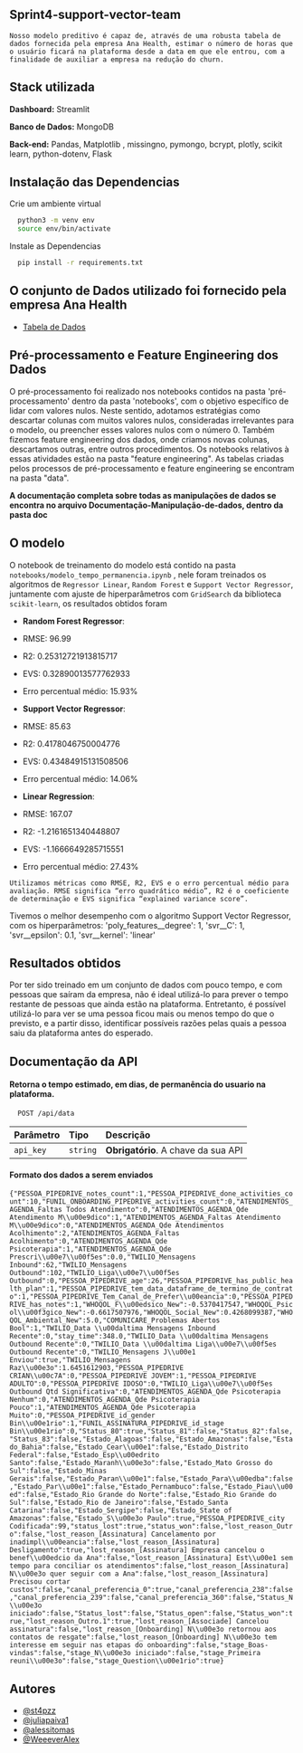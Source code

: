 ## Sprint4-support-vector-team
`Nosso modelo preditivo é capaz de, através de uma robusta tabela de dados fornecida pela empresa Ana Health, estimar o número de horas que o usuário ficará na plataforma desde a data em que ele entrou, com a finalidade de auxiliar a empresa na redução do churn.`


## Stack utilizada


**Dashboard:** Streamlit

**Banco de Dados:** MongoDB

**Back-end:** Pandas, Matplotlib , missingno, pymongo, bcrypt, plotly, scikit learn, python-dotenv, Flask


## Instalação das Dependencias

Crie um ambiente virtual

```bash
  python3 -m venv env
  source env/bin/activate
```

Instale as Dependencias 

```bash
  pip install -r requirements.txt
```
    
## O conjunto de Dados utilizado foi fornecido pela empresa Ana Health

 - [Tabela de Dados](https://docs.google.com/spreadsheets/d/1ku3RbAe_BQFqSxfEgbJARmUMaKEidGqvWo-xh-E7XE0/edit#gid=841451143)

## Pré-processamento  e Feature Engineering dos Dados

O pré-processamento foi realizado nos notebooks contidos
na pasta 'pré-processamento' dentro da pasta 'notebooks', com o objetivo específico de lidar
com valores nulos. Neste sentido, adotamos estratégias como descartar colunas com
muitos valores nulos, consideradas irrelevantes para o modelo, ou preencher esses valores
nulos com o número 0. Também fizemos feature engineering dos dados, onde criamos novas colunas, 
descartamos outras, entre outros procedimentos. Os notebooks relativos à essas atividades estão na 
pasta "feature engineering". As tabelas criadas pelos processos de pré-processamento e feature engineering se 
encontram na pasta "data".

**A documentação completa sobre todas as manipulações de dados se encontra no arquivo Documentação-Manipulação-de-dados, dentro da pasta doc**

## O modelo

O notebook de treinamento do modelo está contido na pasta `notebooks/modelo_tempo_permanencia.ipynb` , nele foram treinados os algoritmos de `Regressor Linear`, `Random Forest` e `Support Vector Regressor`, juntamente com ajuste de hiperparâmetros com `GridSearch` da biblioteca `scikit-learn`, os resultados obtidos foram

- **Random Forest Regressor**: 
- RMSE: 96.99
- R2: 0.25312721913815717
 - EVS: 0.32890013577762933 
- Erro percentual médio: 15.93% 

- **Support Vector Regressor**: 
- RMSE: 85.63
- R2: 0.4178046750004776 
- EVS: 0.43484915131508506
- Erro percentual médio: 14.06% 

- **Linear Regression**:
- RMSE: 167.07
- R2: -1.2161651340448807
- EVS: -1.1666649285715551 
- Erro percentual médio: 27.43% 

`Utilizamos métricas como RMSE, R2, EVS e o erro percentual médio para avaliação.
RMSE significa “erro quadrático médio”, R2 é o coeficiente de determinação e EVS significa
“explained variance score”.`

Tivemos o melhor desempenho com o algoritmo Support Vector Regressor, com os hiperparâmetros: 
'poly_features__degree': 1, 
'svr__C': 1, 
'svr__epsilon': 0.1, 
'svr__kernel': 'linear'

## Resultados obtidos

Por ter sido treinado em um conjunto de dados com pouco tempo, e com pessoas que saíram da empresa, não é ideal utilizá-lo para prever o tempo restante de pessoas que ainda estão na plataforma. Entretanto, é possível utilizá-lo para ver se uma pessoa ficou mais ou menos tempo do que o previsto, e a partir disso, identificar possíveis razões pelas quais a pessoa saiu da plataforma antes do esperado.

## Documentação da API

#### Retorna o tempo estimado, em dias, de permanência do usuario na plataforma.

```http
  POST /api/data
```

| Parâmetro   | Tipo       | Descrição                           |
| :---------- | :--------- | :---------------------------------- |
| `api_key` | `string` | **Obrigatório**. A chave da sua API |



#### Formato dos dados a serem enviados 

`{"PESSOA_PIPEDRIVE_notes_count":1,"PESSOA_PIPEDRIVE_done_activities_count":10,"FUNIL_ONBOARDING_PIPEDRIVE_activities_count":0,"ATENDIMENTOS_AGENDA_Faltas Todos Atendimento":0,"ATENDIMENTOS_AGENDA_Qde Atendimento M\\u00e9dico":1,"ATENDIMENTOS_AGENDA_Faltas Atendimento M\\u00e9dico":0,"ATENDIMENTOS_AGENDA_Qde Atendimentos Acolhimento":2,"ATENDIMENTOS_AGENDA_Faltas Acolhimento":0,"ATENDIMENTOS_AGENDA_Qde Psicoterapia":1,"ATENDIMENTOS_AGENDA_Qde Prescri\\u00e7\\u00f5es":0.0,"TWILIO_Mensagens Inbound":62,"TWILIO_Mensagens Outbound":102,"TWILIO_Liga\\u00e7\\u00f5es Outbound":0,"PESSOA_PIPEDRIVE_age":26,"PESSOA_PIPEDRIVE_has_public_health_plan":1,"PESSOA_PIPEDRIVE_tem_data_dataframe_de_termino_de_contrato":1,"PESSOA_PIPEDRIVE_Tem_Canal_de_Prefer\\u00eancia":0,"PESSOA_PIPEDRIVE_has_notes":1,"WHOQOL_F\\u00edsico_New":-0.5370417547,"WHOQOL_Psicol\\u00f3gico_New":-0.6617507976,"WHOQOL_Social_New":0.4268099387,"WHOQOL_Ambiental_New":5.0,"COMUNICARE_Problemas Abertos Bool":1,"TWILIO_Data \\u00daltima Mensagens Inbound Recente":0,"stay_time":348.0,"TWILIO_Data \\u00daltima Mensagens Outbound Recente":0,"TWILIO_Data \\u00daltima Liga\\u00e7\\u00f5es Outbound Recente":0,"TWILIO_Mensagens J\\u00e1 Enviou":true,"TWILIO_Mensagens Raz\\u00e3o":1.6451612903,"PESSOA_PIPEDRIVE CRIAN\\u00c7A":0,"PESSOA_PIPEDRIVE JOVEM":1,"PESSOA_PIPEDRIVE ADULTO":0,"PESSOA_PIPEDRIVE IDOSO":0,"TWILIO_Liga\\u00e7\\u00f5es Outbound Qtd Significativa":0,"ATENDIMENTOS_AGENDA_Qde Psicoterapia Nenhum":0,"ATENDIMENTOS_AGENDA_Qde Psicoterapia Pouco":1,"ATENDIMENTOS_AGENDA_Qde Psicoterapia Muito":0,"PESSOA_PIPEDRIVE_id_gender Bin\\u00e1rio":1,"FUNIL_ASSINATURA_PIPEDRIVE_id_stage Bin\\u00e1rio":0,"Status_80":true,"Status_81":false,"Status_82":false,"Status_83":false,"Estado_Alagoas":false,"Estado_Amazonas":false,"Estado_Bahia":false,"Estado_Cear\\u00e1":false,"Estado_Distrito Federal":false,"Estado_Esp\\u00edrito Santo":false,"Estado_Maranh\\u00e3o":false,"Estado_Mato Grosso do Sul":false,"Estado_Minas Gerais":false,"Estado_Paran\\u00e1":false,"Estado_Para\\u00edba":false,"Estado_Par\\u00e1":false,"Estado_Pernambuco":false,"Estado_Piau\\u00ed":false,"Estado_Rio Grande do Norte":false,"Estado_Rio Grande do Sul":false,"Estado_Rio de Janeiro":false,"Estado_Santa Catarina":false,"Estado_Sergipe":false,"Estado_State of Amazonas":false,"Estado_S\\u00e3o Paulo":true,"PESSOA_PIPEDRIVE_city Codificada":99,"status_lost":true,"status_won":false,"lost_reason_Outro":false,"lost_reason_[Assinatura] Cancelamento por inadimpl\\u00eancia":false,"lost_reason_[Assinatura] Desligamento":true,"lost_reason_[Assinatura] Empresa cancelou o benef\\u00edcio da Ana":false,"lost_reason_[Assinatura] Est\\u00e1 sem tempo para conciliar os atendimentos":false,"lost_reason_[Assinatura] N\\u00e3o quer seguir com a Ana":false,"lost_reason_[Assinatura] Precisou cortar custos":false,"canal_preferencia_0":true,"canal_preferencia_238":false,"canal_preferencia_239":false,"canal_preferencia_360":false,"Status_N\\u00e3o iniciado":false,"Status_lost":false,"Status_open":false,"Status_won":true,"lost_reason_Outro.1":true,"lost_reason_[Associade] Cancelou assinatura":false,"lost_reason_[Onboarding] N\\u00e3o retornou aos contatos de resgate":false,"lost_reason_[Onboarding] N\\u00e3o tem interesse em seguir nas etapas do onboarding":false,"stage_Boas-vindas":false,"stage_N\\u00e3o iniciado":false,"stage_Primeira reuni\\u00e3o":false,"stage_Question\\u00e1rio":true}`


## Autores

- [@st4pzz](https://github.com/st4pzz)
- [@juliapaiva1](https://github.com/juliapaiva1)
- [@alessitomas](https://github.com/alessitomas)
- [@WeeeverAlex](https://github.com/WeeeverAlex)


